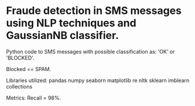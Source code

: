 # Fraude detection in SMS messages using NLP techniques and GaussianNB classifier.

Python code to SMS messages with possible classification as: 'OK' or 'BLOCKED'.

Blocked == SPAM.

Libraries utilized:
pandas
numpy
seaborn
matplotlib
re
nltk
sklearn
imblearn
collections

Metrics: Recall = 98%.
